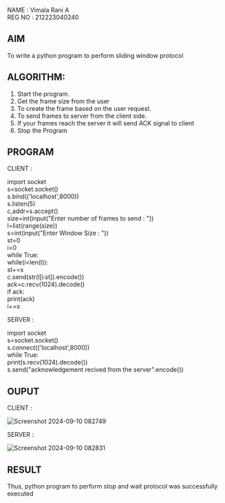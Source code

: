 NAME : Vimala Rani A      
REG NO : 212223040240


## AIM  

To write a python program to perform sliding window protocol

## ALGORITHM:
1. Start the program.
2. Get the frame size from the user
3. To create the frame based on the user request.
4. To send frames to server from the client side.
5. If your frames reach the server it will send ACK signal to client
6. Stop the Program
## PROGRAM

CLIENT :

import socket       
s=socket.socket()          
s.bind(('localhost',8000))              
s.listen(5)              
c,addr=s.accept()                                    
size=int(input("Enter number of frames to send : "))                       
l=list(range(size))                     
s=int(input("Enter Window Size : "))                   
st=0                   
i=0                  
while True:                    
    while(i<len(l)):                     
            st+=s                               
            c.send(str(l[i:st]).encode())                          
            ack=c.recv(1024).decode()                             
            if ack:                         
                print(ack)                           
                i+=s                     

SERVER : 

import socket               
s=socket.socket()                 
s.connect(('localhost',8000))               
while True:                          
    print(s.recv(1024).decode())                                
    s.send("acknowledgement recived from the server".encode())                 

## OUPUT

CLIENT :

![Screenshot 2024-09-10 082749](https://github.com/user-attachments/assets/4162c8df-180f-4ab0-a6d8-158307145e8f) 

SERVER :

![Screenshot 2024-09-10 082831](https://github.com/user-attachments/assets/01a0af4c-4b7b-45d9-b6d0-42fde97bae3e)


## RESULT
Thus, python program to perform stop and wait protocol was successfully executed
